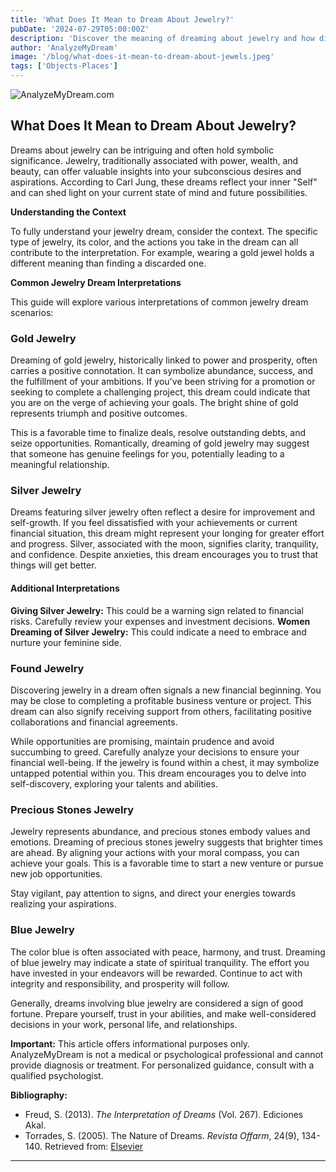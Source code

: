 ```yaml
---
title: 'What Does It Mean to Dream About Jewelry?'
pubDate: '2024-07-29T05:00:00Z'
description: 'Discover the meaning of dreaming about jewelry and how different interpretations can reflect aspects of your life and desires.'
author: 'AnalyzeMyDream'
image: '/blog/what-does-it-mean-to-dream-about-jewels.jpeg'
tags: ['Objects-Places']
---
```


![AnalyzeMyDream.com](/blog/what-does-it-mean-to-dream-about-jewels.jpeg)

## What Does It Mean to Dream About Jewelry?

Dreams about jewelry can be intriguing and often hold symbolic significance. Jewelry, traditionally associated with power, wealth, and beauty, can offer valuable insights into your subconscious desires and aspirations. According to Carl Jung, these dreams reflect your inner "Self" and can shed light on your current state of mind and future possibilities. 

**Understanding the Context**

To fully understand your jewelry dream, consider the context. The specific type of jewelry, its color, and the actions you take in the dream can all contribute to the interpretation. For example, wearing a gold jewel holds a different meaning than finding a discarded one. 

**Common Jewelry Dream Interpretations**

This guide will explore various interpretations of common jewelry dream scenarios:

### Gold Jewelry

Dreaming of gold jewelry, historically linked to power and prosperity, often carries a positive connotation. It can symbolize abundance, success, and the fulfillment of your ambitions. If you've been striving for a promotion or seeking to complete a challenging project, this dream could indicate that you are on the verge of achieving your goals. The bright shine of gold represents triumph and positive outcomes. 

This is a favorable time to finalize deals, resolve outstanding debts, and seize opportunities. Romantically, dreaming of gold jewelry may suggest that someone has genuine feelings for you, potentially leading to a meaningful relationship.

### Silver Jewelry

Dreams featuring silver jewelry often reflect a desire for improvement and self-growth. If you feel dissatisfied with your achievements or current financial situation, this dream might represent your longing for greater effort and progress. Silver, associated with the moon, signifies clarity, tranquility, and confidence. Despite anxieties, this dream encourages you to trust that things will get better.

#### Additional Interpretations

**Giving Silver Jewelry:** This could be a warning sign related to financial risks. Carefully review your expenses and investment decisions.
**Women Dreaming of Silver Jewelry:** This could indicate a need to embrace and nurture your feminine side.

### Found Jewelry

Discovering jewelry in a dream often signals a new financial beginning. You may be close to completing a profitable business venture or project. This dream can also signify receiving support from others, facilitating positive collaborations and financial agreements.

While opportunities are promising, maintain prudence and avoid succumbing to greed. Carefully analyze your decisions to ensure your financial well-being. If the jewelry is found within a chest, it may symbolize untapped potential within you. This dream encourages you to delve into self-discovery, exploring your talents and abilities.

### Precious Stones Jewelry

Jewelry represents abundance, and precious stones embody values and emotions. Dreaming of precious stones jewelry suggests that brighter times are ahead. By aligning your actions with your moral compass, you can achieve your goals. This is a favorable time to start a new venture or pursue new job opportunities.

Stay vigilant, pay attention to signs, and direct your energies towards realizing your aspirations. 

### Blue Jewelry

The color blue is often associated with peace, harmony, and trust. Dreaming of blue jewelry may indicate a state of spiritual tranquility. The effort you have invested in your endeavors will be rewarded. Continue to act with integrity and responsibility, and prosperity will follow.

Generally, dreams involving blue jewelry are considered a sign of good fortune. Prepare yourself, trust in your abilities, and make well-considered decisions in your work, personal life, and relationships.

**Important:** This article offers informational purposes only. AnalyzeMyDream is not a medical or psychological professional and cannot provide diagnosis or treatment. For personalized guidance, consult with a qualified psychologist.

**Bibliography:**

* Freud, S. (2013). *The Interpretation of Dreams* (Vol. 267). Ediciones Akal.
* Torrades, S. (2005). The Nature of Dreams. *Revista Offarm*, 24(9), 134-140. Retrieved from: [Elsevier](https://www.elsevier.es/en-revista-offarm-4-articulo-la-naturaleza-suenos-13079597)

---